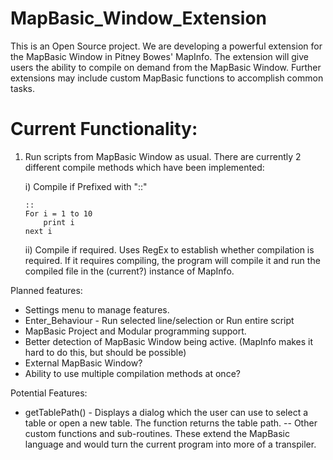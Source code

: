 # MapBasic_Window_Extension
This is an Open Source project. We are developing a powerful extension for the MapBasic Window in Pitney Bowes' MapInfo. The extension will give users the ability to compile on demand from the MapBasic Window. Further extensions may include custom MapBasic functions to accomplish common tasks.

# Current Functionality:
1. Run scripts from MapBasic Window as usual. There are currently 2 different compile methods which have been implemented:
    
    i) Compile if Prefixed with "::"
    
    ```  
    ::
    For i = 1 to 10
        print i
    next i
    ```
    
    ii) Compile if required. Uses RegEx to establish whether compilation is required. If it requires compiling, the program will compile it and run the compiled file in the (current?) instance of MapInfo.




Planned features:
* Settings menu to manage features.
* Enter_Behaviour - Run selected line/selection or Run entire script
* MapBasic Project and Modular programming support.
* Better detection of MapBasic Window being active. (MapInfo makes it hard to do this, but should be possible)
* External MapBasic Window?
* Ability to use multiple compilation methods at once?


Potential Features:
* getTablePath() - Displays a dialog which the user can use to select a table or open a new table. The function returns the table path.
-- Other custom functions and sub-routines. These extend the MapBasic language and would turn the current program into more of a transpiler.
